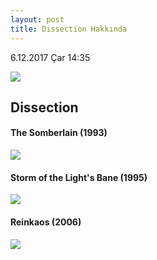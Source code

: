 ```yaml
---
layout: post
title: Dissection Hakkında
---
```

<p class="date"> 6.12.2017 Çar 14:35</p>

![](https://wiebkerost.files.wordpress.com/2013/05/dissection_promopic_03.jpg)

## Dissection 

#### The Somberlain (1993)
![](https://images-na.ssl-images-amazon.com/images/I/51VVO4WynyL._SY450_.jpg)
#### Storm of the Light's Bane (1995)
![](https://images-na.ssl-images-amazon.com/images/I/6100A94H2WL._SY450_.jpg)
#### Reinkaos (2006)
![](http://www.delikasap.com/dosya/icerik/353-albumlerdissectionreinkaos.jpg)